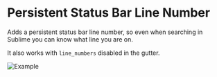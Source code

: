 # Persistent Status Bar Line Number

Adds a persistent status bar line number, so even when searching in Sublime you can know what line you are on.

It also works with `line_numbers` disabled in the gutter.

![Example](https://user-images.githubusercontent.com/772937/63384972-e1888300-c354-11e9-8dc8-c61cd3208415.png)
